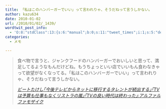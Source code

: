 ```yaml
---
title: 「私はこのハンバーガーでいい」って言われりゃ、そうだねって言うしかない。
author: kazu634
date: 2010-01-02
url: /2010/01/02/_1439/
wordtwit_post_info:
  - 'O:8:"stdClass":13:{s:6:"manual";b:0;s:11:"tweet_times";i:1;s:5:"delay";i:0;s:7:"enabled";i:1;s:10:"separation";s:2:"60";s:7:"version";s:3:"3.7";s:14:"tweet_template";b:0;s:6:"status";i:2;s:6:"result";a:0:{}s:13:"tweet_counter";i:2;s:13:"tweet_log_ids";a:1:{i:0;i:5031;}s:9:"hash_tags";a:0:{}s:8:"accounts";a:1:{i:0;s:7:"kazu634";}}'
categories:
  - メモ

---
```

<div class="section">
<blockquote title="ビートたけし｢今後テレビからネットに移行するタレントが続出する｣｢TVは予算も仕事もなくリストラの嵐｣｢TVの良い時代は終わった｣" cite="http://alfalfalfa.com/archives/379989.html">
<p>
      食べ物で言うと、ジャンクフードのハンバーガーでおいしいと思って、満足してるようなもんだけどね。もうちょっといい店でいいもん食わなきゃって欲望がなくなってる。「私はこのハンバーガーでいい」って言われりゃ、そうだねって言うしかない。
</p>
    
<p>
<cite><a href="http://alfalfalfa.com/archives/379989.html" onclick="__gaTracker('send', 'event', 'outbound-article', 'http://alfalfalfa.com/archives/379989.html', 'ビートたけし｢今後テレビからネットに移行するタレントが続出する｣｢TVは予算も仕事もなくリストラの嵐｣｢TVの良い時代は終わった｣:アルファルファモザイク');" target="_blank">ビートたけし｢今後テレビからネットに移行するタレントが続出する｣｢TVは予算も仕事もなくリストラの嵐｣｢TVの良い時代は終わった｣:アルファルファモザイク</a></cite>
</p>
</blockquote>
</div>